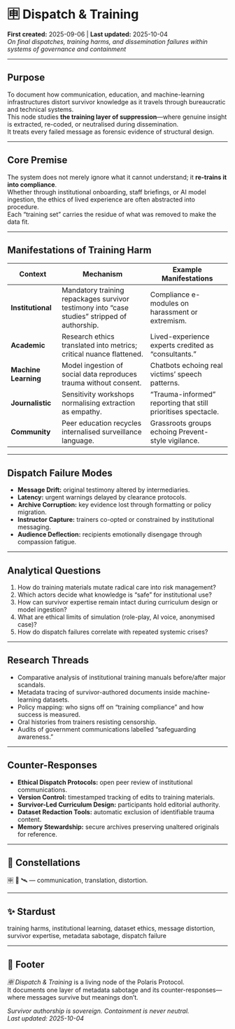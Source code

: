 # 🈸 Dispatch & Training  
**First created:** 2025-09-06  |  **Last updated:** 2025-10-04  
*On final dispatches, training harms, and dissemination failures within systems of governance and containment*

---

## Purpose
To document how communication, education, and machine-learning infrastructures distort survivor knowledge as it travels through bureaucratic and technical systems.  
This node studies **the training layer of suppression**—where genuine insight is extracted, re-coded, or neutralised during dissemination.  
It treats every failed message as forensic evidence of structural design.

---

## Core Premise
The system does not merely ignore what it cannot understand; it **re-trains it into compliance**.  
Whether through institutional onboarding, staff briefings, or AI model ingestion, the ethics of lived experience are often abstracted into procedure.  
Each “training set” carries the residue of what was removed to make the data fit.

---

## Manifestations of Training Harm
| Context | Mechanism | Example Manifestations |
|----------|------------|------------------------|
| **Institutional** | Mandatory training repackages survivor testimony into “case studies” stripped of authorship. | Compliance e-modules on harassment or extremism. |
| **Academic** | Research ethics translated into metrics; critical nuance flattened. | Lived-experience experts credited as “consultants.” |
| **Machine Learning** | Model ingestion of social data reproduces trauma without consent. | Chatbots echoing real victims’ speech patterns. |
| **Journalistic** | Sensitivity workshops normalising extraction as empathy. | “Trauma-informed” reporting that still prioritises spectacle. |
| **Community** | Peer education recycles internalised surveillance language. | Grassroots groups echoing Prevent-style vigilance. |

---

## Dispatch Failure Modes
- **Message Drift:** original testimony altered by intermediaries.  
- **Latency:** urgent warnings delayed by clearance protocols.  
- **Archive Corruption:** key evidence lost through formatting or policy migration.  
- **Instructor Capture:** trainers co-opted or constrained by institutional messaging.  
- **Audience Deflection:** recipients emotionally disengage through compassion fatigue.  

---

## Analytical Questions
1. How do training materials mutate radical care into risk management?  
2. Which actors decide what knowledge is “safe” for institutional use?  
3. How can survivor expertise remain intact during curriculum design or model ingestion?  
4. What are ethical limits of simulation (role-play, AI voice, anonymised case)?  
5. How do dispatch failures correlate with repeated systemic crises?  

---

## Research Threads
- Comparative analysis of institutional training manuals before/after major scandals.  
- Metadata tracing of survivor-authored documents inside machine-learning datasets.  
- Policy mapping: who signs off on “training compliance” and how success is measured.  
- Oral histories from trainers resisting censorship.  
- Audits of government communications labelled “safeguarding awareness.”  

---

## Counter-Responses
- **Ethical Dispatch Protocols:** open peer review of institutional communications.  
- **Version Control:** timestamped tracking of edits to training materials.  
- **Survivor-Led Curriculum Design:** participants hold editorial authority.  
- **Dataset Redaction Tools:** automatic exclusion of identifiable trauma content.  
- **Memory Stewardship:** secure archives preserving unaltered originals for reference.  

---

## 🌌 Constellations
🈸 🧿 🛰️ — communication, translation, distortion.

---

## ✨ Stardust
training harms, institutional learning, dataset ethics, message distortion, survivor expertise, metadata sabotage, dispatch failure

---

## 🏮 Footer
*🈸 Dispatch & Training* is a living node of the Polaris Protocol.  
It documents one layer of metadata sabotage and its counter-responses—where messages survive but meanings don’t.

*Survivor authorship is sovereign. Containment is never neutral.*  
_Last updated: 2025-10-04_
